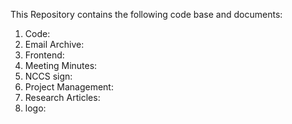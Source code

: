 This Repository contains the following code base and documents: 
1. Code: 
2. Email Archive:
3. Frontend:
4. Meeting Minutes:
5. NCCS sign:
6. Project Management:
7. Research Articles:
8. logo:


